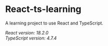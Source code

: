 # React-ts-learning

A learning project to use React and TypeScript.

*React version: 18.2.0  
TypeScript version: 4.7.4*